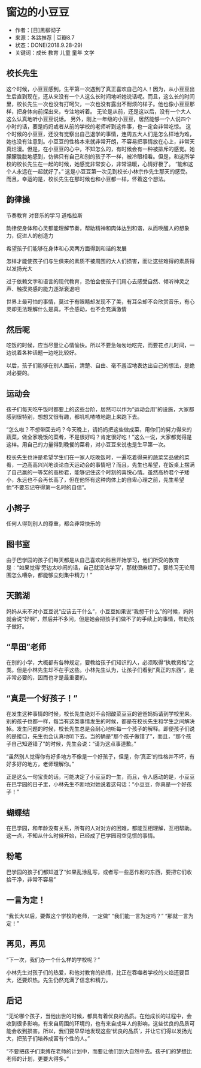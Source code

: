 # 窗边的小豆豆
[time]:<20180928>
* 作者：[日]黑柳彻子
* 来源：各路推荐 | 豆瓣8.7
* 状态：DONE(2018.9.28-29)
* 关键词：成长 教育 儿童 童年 文学

## 校长先生
这个时候，小豆豆感到，生平第一次遇到了真正喜欢自己的人！因为，从小豆豆出生后直到现在，还从来没有一个人这么长时间地听她说话呢。而且，这么长的时间里，校长先生一次也没有打呵欠，一次也没有露出不耐烦的样子。他也像小豆豆那样，把身体向前探出来，专注地听着。
无论是从前，还是这以后，没有一个大人这么认真地听小豆豆说话。
另外，刚上一年级的小豆豆，居然能够一个人说四个小时的话，要是妈妈或者从前的学校的老师听到这件事，也一定会非常吃惊。
这个时候的小豆豆，还没有觉察出自己退学的事情，连周五大人们是怎么样地为难，她也没有注意到。小豆豆的性格本来就非常开朗，不容易把事情放在心上，非常天真烂漫。但是，在小豆豆的心中，不知怎么的，有时候会有一种被排斥的感觉。她朦朦胧胧地感到，仿佛只有自己和别的孩子不一样，被冷眼相看。但是，和这所学校的校长先生在一起的时候，她感觉非常安心，非常温暖，心情好极了。
“能和这个人永远在一起就好了。”
这是小豆豆第一次见到校长小林宗作先生那天的感受。而且，幸运的是，校长先生在那时候也和小豆都一样，怀着这个想法。


## 韵律操
节奏教育 对音乐的学习 道格拉斯

韵律使身体和心灵都能理解节奏，帮助精神和肉体达到和谐，从而唤醒人的想象力，促进人的创造力

希望孩子们能够在身体和心灵两方面得到和谐的发展

怎样才能使孩子们与生俱来的素质不被周围的大人们损害，而让这些难得的素质得以发扬光大

过于依赖文字和语言的现代教育，恐怕会使孩子们用心去感受自然、倾听神灵之声、触摸灵感的能力逐渐衰退吧

世界上最可怕的事情，莫过于有眼睛却发现不了美，有耳朵却不会欣赏音乐，有心灵却无法理解什么是真，不会感动，也不会充满激情

## 然后呢

吃饭的时候，应当尽量让心情愉快。所以不要急匆匆地吃完，而要花点儿时间，一边说着各种话题一边吃比较好。

以后，孩子们能够在别人面前，清楚、自由、毫不羞涩地表达出自己的想法，是绝对必要的。

[time]:<20180929>
## 运动会

孩子们每天吃午饭时都要上的这些台阶，居然可以作为“运动会用”的设施，大家都感到很特别，想想又很有趣，都叽叽喳喳地跑上来跑下去。

“怎么啦？不想带回去吗？今天晚上，请妈妈把这些做成菜，用你们的努力得来的蔬菜，做全家晚饭的菜肴，不是很好吗？肯定很好吃！”这么一说，大家都觉得是这样。用自己的力量得到晚餐的菜肴，对小豆豆来说也是生平第一次。

校长先生也许是希望学生们在一家人吃晚饭时，一遍吃着得来的蔬菜奖品做的菜肴，一边高高兴兴地谈论白天运动会的事情吧？而且，先生也希望，在饭桌上摆满了自己赢的一等奖的高桥君，能够记住这个时刻的喜悦心情。虽然高桥君个子矮小，永远也不会再长高了，但在他怀有这种肉体上的自卑心理之前，先生希望他“不要忘记夺得第一名时的自信”。

## 小辫子

任何人得到别人的尊重，都会非常快乐的

## 图书室

由于巴学园的孩子们每天都是从自己喜欢的科目开始学习，他们所受的教育是：“如果觉得‘旁边太吵闹的话，自己就没法学习’，那就很麻烦了。要练习无论周围怎么嘈杂，都能够立刻集中精力！”

## 天鹅湖

妈妈从来不对小豆豆说“应该去干什么”，小豆豆如果说“我想干什么”的时候，妈妈就会说“好啊”，然后并不多问，但是她会把孩子们做不了的手续上的事情，帮助孩子做好。

## “旱田”老师

在别的小学，大概都有各种规定，要教给孩子们知识的人，必须取得“执教资格”之类。但是小林先生却不在乎这些。小林先生认为，让孩子们看到“真正的东西”，是非常必要的，因而也才是最重要的。

## “真是一个好孩子！”

在发生这种事情的时候，校长先生绝对不会把酸菜豆豆的爸爸妈妈请到学校里来。别的孩子也都一样，每当有这类事情发生的时候，都是在校长先生和学生之间解决掉。发生问题的时候，校长先生总是会耐心地听每一个孩子的解释。即便孩子们说的是接口，先生也会认真地听下去。当的确是“那个孩子做错了”，而且，“那个孩子自己知道错了”的时候，先生会说：“请为这点事道歉。”

“虽然别人觉得你有好多地方不像是一个好孩子，但是，你‘真正’的性格并不坏，有好多好的地方，老师理解你。”

正是这么一句宝贵的话，可能决定了小豆豆的一生，而且，令人感动的是，小豆豆在巴学园的日子里，小林先生不断地对她说着这句话：“小豆豆，你真是一个好孩子！”

## 蝴蝶结

在巴学园，和年龄没有关系，所有的人对对方的困难，都能互相理解，互相帮助。这一点，不知从什么时候开始，已经成了巴学园司空见惯的事情。

## 粉笔

巴学园的孩子们都知道了“如果乱涂乱写，或者写一些恶作剧的东西，要把它们收拾干净，非常不容易”

## 一言为定！

“我长大以后，要做这个学校的老师，一定做”
“我们能一言为定吗？”
“那就一言为定！”

## 再见，再见

“下一次，我们办一个什么样的学校呢？”

小林先生对孩子们的热爱，和他对教育的热情，比正在吞噬者学校的火焰还要巨大，还要炽热。先生仍然充满了信念和精力。

## 后记

“无论哪个孩子，当他出世的时候，都具有着优良的品质。在他成长的过程中，会收到很多影响，有来自周围的环境的，也有来自成年人的影响，这些优良的品质可能会收到损害。所以，我们要早早地发现这些‘优良的品质’，并让它们得以发扬光大，把孩子们培养成富有个性的人。”

“不要把孩子们束缚在老师的计划中，而要让他们到大自然中去。孩子们的梦想比老师的计划，更要大得多。”